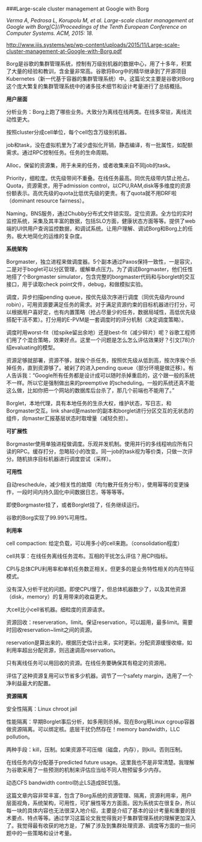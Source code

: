 ###Large-scale cluster management at Google with Borg

*Verma A, Pedrosa L, Korupolu M, et al. Large-scale cluster management at Google with Borg[C]//Proceedings of the Tenth European Conference on Computer Systems. ACM, 2015: 18.*

<http://www.iiis.systems/wp/wp-content/uploads/2015/11/Large-scale-cluster-management-at-Google-with-Borg.pdf>

Borg是谷歌的集群管理系统，控制有万级别机器的数据中心，用了十多年，积累了大量的经验和教训，含金量非常高。谷歌将Borg中的精华继承到了开源项目Kubernetes（新一代基于容器的集群管理系统）中。这篇论文主要是谷歌对Borg这个庞大繁复的集群管理系统中的诸多技术细节和设计考量进行了总结概括。

**用户层面**

分析业务：Borg上跑了哪些业务。大致分为离线在线两类。在线多常驻，离线流动性更大。

按照cluster分成cell单位，每个cell包含万级别机器。

job和task，没在虚拟机里为了减少虚拟化开销，静态编译，有一批属性，如配额需求。通过RPC控制任务。任务的生命周期。

Alloc，保留的资源集，用于未来的任务，或者收集来自不同job的task。

Priority，细粒度。优先级带间不重叠。在线任务最高。同优先级带内禁止抢占。Quota，资源需求，用于admission control，以CPU,RAM,disk等多维度的资源份额表示。高优先级的quota比低优先级的更贵。有了quota就不用DRF啦（dominant resource fairness）。

Naming，BNS服务，通过Chubby分布式文件锁实现。定位资源。全方位的实时监控系统，采集及其丰富的数据，包括SLO方面，健康状态方面等等。提供了web端的UI供用户查询监控数据，和调试系统。让用户理解、调试Borg和Borg上的任务。极大地简化的运维的复杂度。

**系统架构**

Borgmaster，独立进程来做调度器。5个副本通过Paxos保持一致性，一是容灾，二是对于boglet可以分区管理，缓解单点压力。为了调试Borgmaster，他们任性地搭了个Borgmaster simulator，包含完整的borgmaster代码和与borglet的交互接口，用于读取check point文件，debug，和做模拟实验。

调度，异步扫描pending queue，按优先级次序进行调度（同优先级内round robin），可用资源要满足任务的需求。对于满足资源约束的目标机器进行打分，可以根据用户喜好定，也有内置策略（抢占尽量少的任务，数据局域性，高低优先级搭配干活不累）。打分用的E-PVM是一套调度时的评分机制（决定调度策略）。

调度时用worst-fit（给spike留出余地）还是best-fit（减少碎片）呢？谷歌工程师们用了个混合策略，效果好点。这里一个问题是怎么怎么评估效果好？引文[78]介绍evaluating的模型。

资源足够就部署，资源不够，就挨个杀任务，按照优先级从低到高，按次序挨个杀掉任务，直到资源够了。被剁了的进入pending queue（部分环境是做迁移）。有人告诉我：“Google所有任务都是设计成可以随时杀掉重启的，这个跟一般的系统不一样。所以它是强制做出来的preemptive 的scheduling。一般的系统还真不能这么做，比如你把一个网站的数据库后台杀了，那几个前端也不能用了。”

Borglet，本地代理，具有本地任务的生杀大权，维护状态，写日志，和Borgmaster交互。link shard是master的副本和borglet进行分区交互的无状态的组件，向master汇报基层状态时取增量（减轻负担）。

**可扩展性**

Borgmaster使用单独进程做调度。乐观并发机制。使用并行的多线程响应所有只读的RPC。缓存打分，忽略较小的改变。同一job的task视为等价类，只做一次评分。随机排序目标机器进行调度尝试（采样）。

**可用性**

自动reschedule，减少相关性的故障（均匀散开任务分布），使用幂等的变更操作，一段时间内持久固化中间数据日志，等等等等。

即使Borgmaster挂了，或者Borglet挂了，任务继续运行。

谷歌的Borg实现了99.99%可用性。

**利用率**

cell compaction: 给定负载，可以用多小的cell来跑。（consolidation程度）

cell共享：在线任务离线任务混布。互相的干扰怎么评估？用CPI指标。

CPI与总体CPU利用率和单机任务数正相关。但更多的是业务特性相关的内在特征模式。

没有深入分析干扰的问题。即使CPU慢了，但总体机器数少了，以及其他资源（disk，memory）的复用带来的收益更大。

大cell比小cell省机器。细粒度的资源请求。

资源回收：reserveration，limit。保证reservation，可以超用，最多limit。需要时回收reservation~limit之间的资源。

reservation是算出来的，根据历史估计出来，实时更新。分配资源缓慢收缩，如利用率超出分配资源，则迅速调高reservation。

只有离线任务可以用回收的资源。在线任务要确保其有稳定的资源用。

评估了这种资源复用可以节省多少机器。调节了一个safety margin，选用了一个净利益最大的配置。

**资源隔离**

安全性隔离：Linux chroot jail

性能隔离：早期Borglet事后分析，如多用则杀掉。现在Borg用Linux cgroup容器做资源隔离。可以绑定核。底层干扰仍然存在！memory bandwidth，LLC pollution。

两种手段：kill，压制。如果资源不可压缩（磁盘，内存），则kill。否则压制。

在线任务内存分配基于predicted future usage。这里我也不是非常清楚。我理解为谷歌采用了一些预测的机制来评估应当给不同人物预留多少内存。

动态CFS bandwidth control防止LS造成BE饥饿。

这篇文章内容非常丰富，包含了Borg系统的资源管理、隔离，资源利用率，用户层面视角，系统架构，可用性，可扩展性等方方面面。因为系统实在很复杂，所以每一块的具体内容也无法很深入地介绍，主要是介绍了基本的设计考量和重要的技术要点、特点等等。通过学习这篇论文我觉得我对于集群管理系统的理解更加深入了。我觉得最有收获的地方是，了解了涉及到集群处理资源、调度等方面的一些问题中的一些策略和设计考量。
